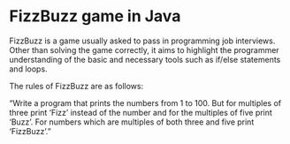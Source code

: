 # FizzBuzz game in Java

FizzBuzz is a game usually asked to pass in programming job interviews. Other than solving the game correctly, it aims to highlight the programmer understanding of the basic and necessary tools such as if/else statements and loops.

The rules of FizzBuzz are as follows:

“Write a program that prints the numbers from 1 to 100. But for multiples of three print ‘Fizz’ instead of the number and for the multiples of five print ‘Buzz’. For numbers which are multiples of both three and five print ‘FizzBuzz’.”

